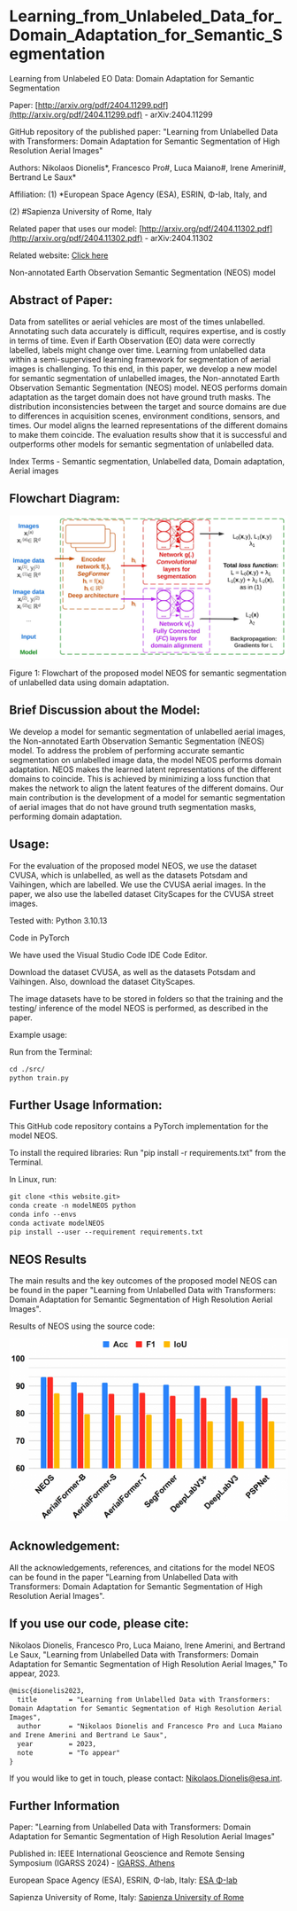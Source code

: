 # Learning_from_Unlabeled_Data_for_Domain_Adaptation_for_Semantic_Segmentation
Learning from Unlabeled EO Data: Domain Adaptation for Semantic Segmentation

Paper: [http://arxiv.org/pdf/2404.11299.pdf](http://arxiv.org/pdf/2404.11299.pdf) - arXiv:2404.11299

GitHub repository of the published paper: "Learning from Unlabelled Data with Transformers: Domain Adaptation for Semantic Segmentation of High Resolution Aerial Images"

Authors: Nikolaos Dionelis*, Francesco Pro#, Luca Maiano#, Irene Amerini#, Bertrand Le Saux*

Affiliation: (1) *European Space Agency (ESA), ESRIN, Φ-lab, Italy, and 

(2) #Sapienza University of Rome, Italy

Related paper that uses our model: [http://arxiv.org/pdf/2404.11302.pdf](http://arxiv.org/pdf/2404.11302.pdf) - arXiv:2404.11302

Related website: [Click here](http://scholar.google.com/citations?hl=en&user=2UweGHoAAAAJ&view_op=list_works&sortby=pubdate)

Non-annotated Earth Observation Semantic Segmentation (NEOS) model

## Abstract of Paper:

Data from satellites or aerial vehicles are most of the times unlabelled. Annotating such data accurately is difficult, requires expertise, and is costly in terms of time. Even if Earth Observation (EO) data were correctly labelled, labels might change over time. Learning from unlabelled data within a semi-supervised learning framework for segmentation of aerial images is challenging. To this end, in this paper, we develop a new model for semantic segmentation of unlabelled images, the Non-annotated Earth Observation Semantic Segmentation (NEOS) model. NEOS performs domain adaptation as the target domain does not have ground truth masks. The distribution inconsistencies between the target and source domains are due to differences in acquisition scenes, environment conditions, sensors, and times. Our model aligns the learned representations of the different domains to make them coincide. The evaluation results show that it is successful and outperforms other models for semantic segmentation of unlabelled data.

Index Terms - Semantic segmentation, Unlabelled data, Domain adaptation, Aerial images

## Flowchart Diagram:

![plot](./Figures/FlowchartDiagramPNG.png)

Figure 1: Flowchart of the proposed model NEOS for semantic segmentation of unlabelled data using domain adaptation.

## Brief Discussion about the Model:

We develop a model for semantic segmentation of unlabelled aerial images, the Non-annotated Earth Observation Semantic Segmentation (NEOS) model. To address the problem of performing accurate semantic segmentation on unlabelled image data, the model NEOS performs domain adaptation. NEOS makes the learned latent representations of the different domains to coincide. This is achieved by minimizing a loss function that makes the network to align the latent features of the different domains. Our main contribution is the development of a model for semantic segmentation of aerial images that do not have ground truth segmentation masks, performing domain adaptation.

## Usage:

For the evaluation of the proposed model NEOS, we use the dataset CVUSA, which is unlabelled, as well as the datasets Potsdam and Vaihingen, which are labelled. We use the CVUSA aerial images. In the paper, we also use the labelled dataset CityScapes for the CVUSA street images.

Tested with: Python 3.10.13

Code in PyTorch

We have used the Visual Studio Code IDE Code Editor.

Download the dataset CVUSA, as well as the datasets Potsdam and Vaihingen. Also, download the dataset CityScapes.

The image datasets have to be stored in folders so that the training and the testing/ inference of the model NEOS is performed, as described in the paper.

Example usage:

Run from the Terminal:

```
cd ./src/
python train.py
```

## Further Usage Information:

This GitHub code repository contains a PyTorch implementation for the model NEOS.

To install the required libraries: Run "pip install -r requirements.txt" from the Terminal.

In Linux, run:
```
git clone <this website.git>
conda create -n modelNEOS python
conda info --envs
conda activate modelNEOS
pip install --user --requirement requirements.txt
```

## NEOS Results

The main results and the key outcomes of the proposed model NEOS can be found in the paper "Learning from Unlabelled Data with Transformers: Domain Adaptation for Semantic Segmentation of High Resolution Aerial Images".

Results of NEOS using the source code:

![plot](./Figures/FigureResultsPNG.png)

## Acknowledgement:

All the acknowledgements, references, and citations for the model NEOS can be found in the paper "Learning from Unlabelled Data with Transformers: Domain Adaptation for Semantic Segmentation of High Resolution Aerial Images".

## If you use our code, please cite:

Nikolaos Dionelis, Francesco Pro, Luca Maiano, Irene Amerini, and Bertrand Le Saux, "Learning from Unlabelled Data with Transformers: Domain Adaptation for Semantic Segmentation of High Resolution Aerial Images," To appear, 2023.

```
@misc{dionelis2023,
  title        = "Learning from Unlabelled Data with Transformers: Domain Adaptation for Semantic Segmentation of High Resolution Aerial Images",
  author       = "Nikolaos Dionelis and Francesco Pro and Luca Maiano and Irene Amerini and Bertrand Le Saux",
  year         = 2023,
  note         = "To appear"
}
```

If you would like to get in touch, please contact: [Nikolaos.Dionelis@esa.int](mailto:Nikolaos.Dionelis@esa.int?subject=[GitHub]).

## Further Information

Paper: "Learning from Unlabelled Data with Transformers: Domain Adaptation for Semantic Segmentation of High Resolution Aerial Images"

Published in: IEEE International Geoscience and Remote Sensing Symposium (IGARSS 2024) - [IGARSS, Athens](http://www.2024.ieeeigarss.org)

European Space Agency (ESA), ESRIN, Φ-lab, Italy: [ESA Φ-lab](http://philab.esa.int)

Sapienza University of Rome, Italy: [Sapienza University of Rome](http://www.uniroma1.it/en/pagina-strutturale/home)


